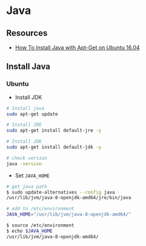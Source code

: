 # Java

## Resources
- [How To Install Java with Apt-Get on Ubuntu 16.04](https://www.digitalocean.com/community/tutorials/how-to-install-java-with-apt-get-on-ubuntu-16-04)

## Install Java

### Ubuntu

* Install JDK
```bash
# Install java
sudo apt-get update

# Install JRE
sudo apt-get install default-jre -y

# Install JDK
sudo apt-get install default-jdk -y

# check version
java -version
```

* Set `JAVA_HOME`
```bash
# get java path
$ sudo update-alternatives --config java
/usr/lib/jvm/java-8-openjdk-amd64/jre/bin/java

# add to /etc/environment
JAVA_HOME="/usr/lib/jvm/java-8-openjdk-amd64/" 

$ source /etc/environment
$ echo $JAVA_HOME
/usr/lib/jvm/java-8-openjdk-amd64/
```
